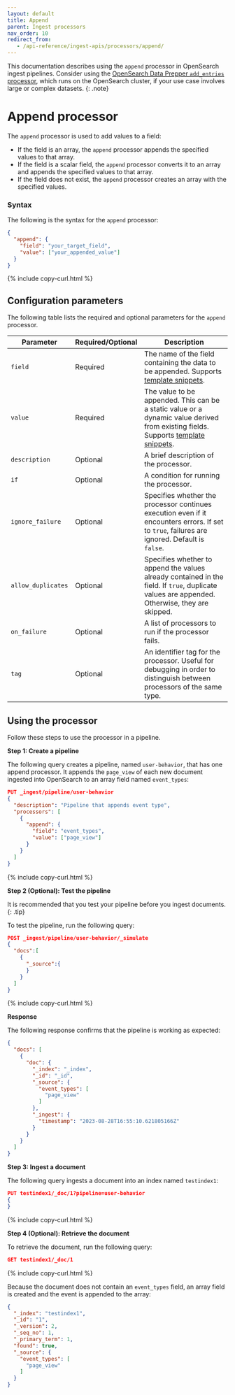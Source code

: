 ```yaml
---
layout: default
title: Append
parent: Ingest processors
nav_order: 10
redirect_from:
   - /api-reference/ingest-apis/processors/append/
---
```


This documentation describes using the `append` processor in OpenSearch ingest pipelines. Consider using the [OpenSearch Data Prepper `add_entries` processor]({{site.url}}{{site.baseurl}}/data-prepper/pipelines/configuration/processors/add-entries/), which runs on the OpenSearch cluster, if your use case involves large or complex datasets.
{: .note}

# Append processor

The `append` processor is used to add values to a field:

- If the field is an array, the `append` processor appends the specified values to that array.
- If the field is a scalar field, the `append` processor converts it to an array and appends the specified values to that array.
- If the field does not exist, the `append` processor creates an array with the specified values.

### Syntax 

The following is the syntax for the `append` processor: 

```json
{
  "append": {
    "field": "your_target_field",
    "value": ["your_appended_value"]
  }
}
```
{% include copy-curl.html %}

## Configuration parameters

The following table lists the required and optional parameters for the `append` processor.

Parameter | Required/Optional | Description |
|-----------|-----------|-----------|
`field`  | Required  | The name of the field containing the data to be appended. Supports [template snippets]({{site.url}}{{site.baseurl}}/ingest-pipelines/create-ingest/#template-snippets).|
`value`  | Required  | The value to be appended. This can be a static value or a dynamic value derived from existing fields. Supports [template snippets]({{site.url}}{{site.baseurl}}/ingest-pipelines/create-ingest/#template-snippets). | 
`description`  | Optional  | A brief description of the processor.  |
`if` | Optional | A condition for running the processor. |
`ignore_failure` | Optional | Specifies whether the processor continues execution even if it encounters errors. If set to `true`, failures are ignored. Default is `false`. |
`allow_duplicates` | Optional | Specifies whether to append the values already contained in the field. If `true`, duplicate values are appended. Otherwise, they are skipped. |
`on_failure` | Optional | A list of processors to run if the processor fails. |
`tag` | Optional | An identifier tag for the processor. Useful for debugging in order to distinguish between processors of the same type. |

## Using the processor

Follow these steps to use the processor in a pipeline.

**Step 1: Create a pipeline** 

The following query creates a pipeline, named `user-behavior`, that has one append processor. It appends the `page_view` of each new document ingested into OpenSearch to an array field named `event_types`:

```json
PUT _ingest/pipeline/user-behavior
{
  "description": "Pipeline that appends event type",
  "processors": [
    {
      "append": {
        "field": "event_types",
        "value": ["page_view"]
      }
    }
  ]
}
```
{% include copy-curl.html %}

**Step 2 (Optional): Test the pipeline**

It is recommended that you test your pipeline before you ingest documents.
{: .tip}

To test the pipeline, run the following query:

```json
POST _ingest/pipeline/user-behavior/_simulate
{
  "docs":[
    {
      "_source":{
      }
    }
  ]
}
```
{% include copy-curl.html %}

**Response**

The following response confirms that the pipeline is working as expected:

```json
{
  "docs": [
    {
      "doc": {
        "_index": "_index",
        "_id": "_id",
        "_source": {
          "event_types": [
            "page_view"
          ]
        },
        "_ingest": {
          "timestamp": "2023-08-28T16:55:10.621805166Z"
        }
      }
    }
  ]
}
```

**Step 3: Ingest a document**

The following query ingests a document into an index named `testindex1`:

```json
PUT testindex1/_doc/1?pipeline=user-behavior
{
}
```
{% include copy-curl.html %}

**Step 4 (Optional): Retrieve the document**

To retrieve the document, run the following query:

```json
GET testindex1/_doc/1
```
{% include copy-curl.html %}

Because the document does not contain an `event_types` field, an array field is created and the event is appended to the array:

```json
{
  "_index": "testindex1",
  "_id": "1",
  "_version": 2,
  "_seq_no": 1,
  "_primary_term": 1,
  "found": true,
  "_source": {
    "event_types": [
      "page_view"
    ]
  }
}
```
